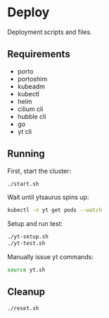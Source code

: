 # Deploy

Deployment scripts and files.

## Requirements

- porto
- portoshim
- kubeadm
- kubectl
- helm
- cilium cli
- hubble cli
- go
- yt cli

## Running

First, start the cluster:
```bash
./start.sh
```

Wait until ytsaurus spins up:
```bash
kubectl -n yt get pods --watch
```

Setup and run test:
```bash
./yt-setup.sh
./yt-test.sh
```

Manually issue yt commands:
```bash
source yt.sh
```

## Cleanup

```bash
./reset.sh
```
